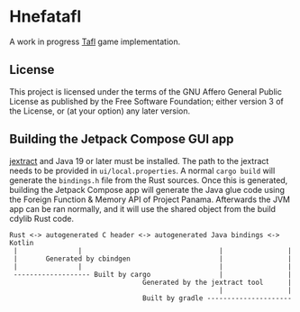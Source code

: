 # Hnefatafl

A work in progress [Tafl](https://en.wikipedia.org/wiki/Tafl_games) game implementation.

## License

This project is licensed under the terms of the GNU Affero General Public License as published by the Free Software Foundation; either version 3 of the License, or (at your option) any later version.

## Building the Jetpack Compose GUI app

[jextract](https://github.com/openjdk/jextract) and Java 19 or later must be installed. The path to the jextract needs to be provided in `ui/local.properties`. A normal `cargo build` will generate the `bindings.h` file from the Rust sources. Once this is generated, building the Jetpack Compose app will generate the Java glue code using the Foreign Function & Memory API of Project Panama. Afterwards the JVM app can be ran normally, and it will use the shared object from the build cdylib Rust code.

```
Rust <-> autogenerated C header <-> autogenerated Java bindings <-> Kotlin
 |               |                                  |                |
 |       Generated by cbindgen                      |                |
 |               |                                  |                |
 ------------------- Built by cargo                 |                |
                                 Generated by the jextract tool      |
                                                    |                |
                                 Built by gradle ---------------------
```
